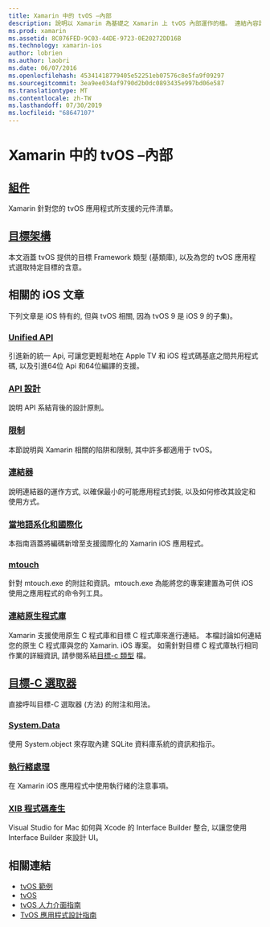 ```yaml
---
title: Xamarin 中的 tvOS –內部
description: 說明以 Xamarin 為基礎之 Xamarin 上 tvOS 內部運作的檔。 連結內容討論群組件、目標 framework 和相關的 iOS 概念。
ms.prod: xamarin
ms.assetid: 8C076FED-9C03-44DE-9723-0E20272DD16B
ms.technology: xamarin-ios
author: lobrien
ms.author: laobri
ms.date: 06/07/2016
ms.openlocfilehash: 45341418779405e52251eb07576c8e5fa9f09297
ms.sourcegitcommit: 3ea9ee034af9790d2b0dc0893435e997bd06e587
ms.translationtype: MT
ms.contentlocale: zh-TW
ms.lasthandoff: 07/30/2019
ms.locfileid: "68647107"
---
```

# <a name="tvos-in-xamarin-internals"></a>Xamarin 中的 tvOS –內部 

## <a name="assembliesiostvosinternalsassembliesmd"></a>[組件](~/ios/tvos/internals/assemblies.md)

Xamarin 針對您的 tvOS 應用程式所支援的元件清單。

## <a name="target-frameworksiostvosinternalsframeworksmd"></a>[目標架構](~/ios/tvos/internals/frameworks.md)

本文涵蓋 tvOS 提供的目標 Framework 類型 (基類庫), 以及為您的 tvOS 應用程式選取特定目標的含意。

## <a name="related-ios-articles"></a>相關的 iOS 文章

下列文章是 iOS 特有的, 但與 tvOS 相關, 因為 tvOS 9 是 iOS 9 的子集)。

### <a name="unified-apicross-platformmaciosunifiedindexmd"></a>[Unified API](~/cross-platform/macios/unified/index.md)

引進新的統一 Api, 可讓您更輕鬆地在 Apple TV 和 iOS 程式碼基底之間共用程式碼, 以及引進64位 Api 和64位編譯的支援。  

### <a name="api-designiosinternalsapi-designindexmd"></a>[API 設計](~/ios/internals/api-design/index.md)

說明 API 系結背後的設計原則。

### <a name="limitationsiosinternalslimitationsmd"></a>[限制](~/ios/internals/limitations.md)

本節說明與 Xamarin 相關的陷阱和限制, 其中許多都適用于 tvOS。

### <a name="linkeriosdeploy-testlinkermd"></a>[連結器](~/ios/deploy-test/linker.md)

說明連結器的運作方式, 以確保最小的可能應用程式封裝, 以及如何修改其設定和使用方式。

### <a name="localization-and-internationalizationiosapp-fundamentalslocalizationindexmd"></a>[當地語系化和國際化](~/ios/app-fundamentals/localization/index.md)

本指南涵蓋將編碼新增至支援國際化的 Xamarin iOS 應用程式。

### <a name="mtouchiosdeploy-testmtouchmd"></a>[mtouch](~/ios/deploy-test/mtouch.md)

針對 mtouch.exe 的附註和資訊。mtouch.exe 為能將您的專案建置為可供 iOS 使用之應用程式的命令列工具。

### <a name="linking-native-librariesiosplatformnative-interopmd"></a>[連結原生程式庫](~/ios/platform/native-interop.md)

Xamarin 支援使用原生 C 程式庫和目標 C 程式庫來進行連結。 本檔討論如何連結您的原生 C 程式庫與您的 Xamarin. iOS 專案。 如需針對目標 C 程式庫執行相同作業的詳細資訊,&nbsp;請參閱系結[目標-c 類型](~/ios/platform/binding-objective-c/index.md)&nbsp;檔。

## <a name="objective-c-selectorsiosinternalsobjective-c-selectorsmd"></a>[目標-C 選取器](~/ios/internals/objective-c-selectors.md)

直接呼叫目標-C 選取器 (方法) 的附注和用法。

### <a name="systemdataiosdata-cloudsystemdatamd"></a>[System.Data](~/ios/data-cloud/system.data.md)

使用 System.object 來存取內建 SQLite 資料庫系統的資訊和指示。

### <a name="threadingiosapp-fundamentalsthreadingmd"></a>[執行緒處理](~/ios/app-fundamentals/threading.md)

在 Xamarin iOS 應用程式中使用執行緒的注意事項。

### <a name="xib-code-generationiosinternalsxib-code-generationmd"></a>[XIB 程式碼產生](~/ios/internals/xib-code-generation.md)

Visual Studio for Mac 如何與 Xcode 的 Interface Builder 整合, 以讓您使用 Interface Builder 來設計 UI。

## <a name="related-links"></a>相關連結

- [tvOS 範例](https://docs.microsoft.com/samples/browse/?products=xamarin&term=Xamarin.iOS+tvOS)
- [tvOS](https://developer.apple.com/tvos/)
- [tvOS 人力介面指南](https://developer.apple.com/tvos/human-interface-guidelines/)
- [TvOS 應用程式設計指南](https://developer.apple.com/library/prerelease/tvos/documentation/General/Conceptual/AppleTV_PG/)
